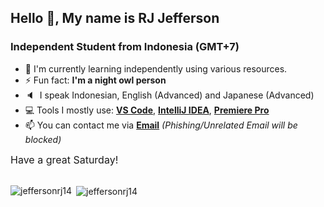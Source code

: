 

## Hello 👋, My name is RJ Jefferson
### Independent Student from **Indonesia (GMT+7)**

- 🌱 I'm currently learning independently using various resources.
- ⚡ Fun fact: **I'm a night owl person**
- 🔈&nbsp; I speak Indonesian, English (Advanced) and Japanese (Advanced)
- 💻 Tools I mostly use: **[VS Code](https://code.visualstudio.com/)**, **[IntelliJ IDEA](https://www.jetbrains.com/idea/)**, **[Premiere Pro](https://www.adobe.com/jp/products/premiere.html)**
- 📫 You can contact me via **[Email](https://www.jeffersonrj.com/contact)** *(Phishing/Unrelated Email will be blocked)*

<div>
<div style="font-size: 16px">
Have a great Saturday!

</div>

<br>

<div>
<p><img align="left" src="https://github-readme-stats.vercel.app/api/top-langs?username=jeffersonrj14&show_icons=true&locale=en&layout=compact&theme=tokyonight" alt="jeffersonrj14" /></p>

<p>&nbsp;<img align="center" src="https://github-readme-stats.vercel.app/api?username=jeffersonrj14&hide=commits&theme=tokyonight&locale=en" alt="jeffersonrj14" /></p>
</div>
